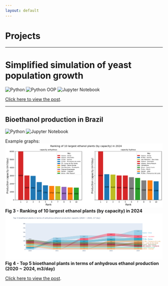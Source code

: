 ```yaml
---
layout: default
---
```


# Projects

---

# Simplified simulation of yeast population growth
![Python](https://img.shields.io/badge/python-2D4E71?style=for-the-badge&logo=python&logoColor=white) 
![Python OOP](https://img.shields.io/badge/OOP-2D4E71?style=for-the-badge&logo=python&logoColor=white)
![Jupyter Notebook](https://img.shields.io/badge/jupyter-%23777778.svg?style=for-the-badge&logo=jupyter&logoColor=white) 

[Click here to view the post](./2025-03-09-yeast-population-balance.html).

---

## Bioethanol production in Brazil  
![Python](https://img.shields.io/badge/python-2D4E71?style=for-the-badge&logo=python&logoColor=white) 
![Jupyter Notebook](https://img.shields.io/badge/jupyter-%23777778.svg?style=for-the-badge&logo=jupyter&logoColor=white) 

Example graphs:
<img src="https://github.com/paulanaomi/ethanol_data_Brazil_ANP/blob/master/figs/ranking_largest_ethanol_plants_2024.png?raw=true"/> **Fig 3 - Ranking of 10 largest ethanol plants (by capacity) in 2024**
<img src ="https://github.com/paulanaomi/ethanol_data_Brazil_ANP/blob/master/figs/ribbon_top_5_anhydrous_2020-2024.png?raw=true" /> **Fig 4 - Top 5 bioethanol plants in terms of anhydrous ethanol production (2020 ~ 2024, m3/day)**

[Click here to view the post](./2025-01-08-bioethanol-production-in-Brazil.html).
